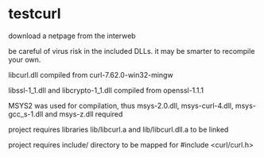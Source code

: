 # testcurl
download a netpage from the interweb

be careful of virus risk in the included DLLs. it may be smarter to recompile your own.

libcurl.dll compiled from curl-7.62.0-win32-mingw

libssl-1_1.dll and libcrypto-1_1.dll compiled from openssl-1.1.1

MSYS2 was used for compilation, thus msys-2.0.dll, msys-curl-4.dll, msys-gcc_s-1.dll and msys-z.dll required

project requires libraries lib/libcurl.a and lib/libcurl.dll.a to be linked

project requires include/ directory to be mapped for #include <curl/curl.h>


